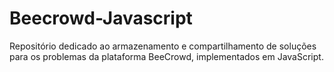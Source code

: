 # Beecrowd-Javascript
Repositório dedicado ao armazenamento e compartilhamento de soluções para os problemas da plataforma BeeCrowd, implementados em JavaScript.
